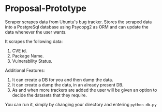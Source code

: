 # Proposal-Prototype

Scraper scrapes data from Ubuntu's bug tracker. Stores the scraped data into a PostgreSql database using Psycopg2 as ORM and can update the data whenever the user wants. 

It scrapes the following data:

1. CVE id.
2. Package Name.
3. Vulnerability Status.

Additional Features:

1. It can create a DB for you and then dump the data.
2. It can create a dump the data, in an already present DB.
3. As and when more trackers are added the user will be given an option to decide the datasets that they require.

You can run it, simply by changing your directory and entering `python db.py`
